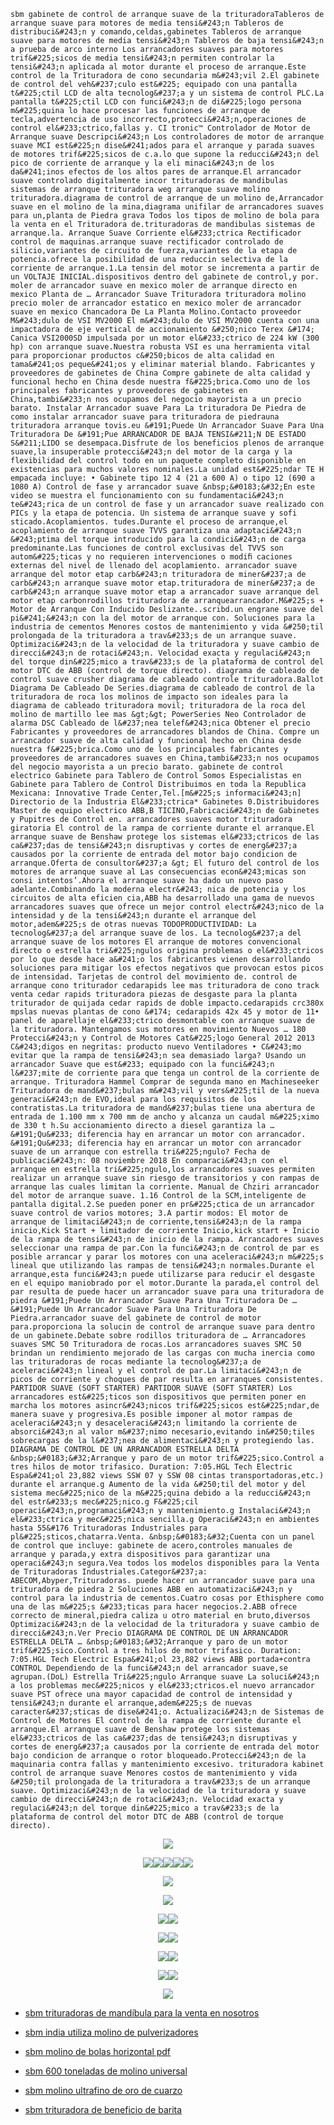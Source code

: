 
```
sbm gabinete de control de arranque suave de la trituradoraTableros de arranque suave para motores de media tensi&#243;n Tableros de distribuci&#243;n y comando,celdas,gabinetes Tableros de arranque suave para motores de media tensi&#243;n Tableros de baja tensi&#243;n a prueba de arco interno Los arrancadores suaves para motores trif&#225;sicos de media tensi&#243;n permiten controlar la tensi&#243;n aplicada al motor durante el proceso de arranque.Este control de la Trituradora de cono secundaria m&#243;vil 2.El gabinete de control del veh&#237;culo est&#225; equipado con una pantalla t&#225;ctil LCD de alta tecnolog&#237;a y un sistema de control PLC.La pantalla t&#225;ctil LCD con funci&#243;n de di&#225;logo persona m&#225;quina lo hace procesar las funciones de arranque de tecla,advertencia de uso incorrecto,protecci&#243;n,operaciones de control el&#233;ctrico,fallas y. CI tronic™ Controlador de Motor de Arranque suave Descripci&#243;n Los controladores de motor de arranque suave MCI est&#225;n dise&#241;ados para el arranque y parada suaves de motores trif&#225;sicos de c.a.lo que supone la reducci&#243;n del pico de corriente de arranque y la eli minaci&#243;n de los da&#241;inos efectos de los altos pares de arranque.El arrancador suave controlado digitalmente incor trituradoras de mandibulas sistemas de arranque trituradora weg arranque suave molino trituradora.diagrama de control de arranque de un molino de,Arrancador suave en el molino de la mina,diagrama unifilar de arrancadores suaves para un,planta de Piedra grava Todos los tipos de molino de bola para la venta en el Trituradora de.trituradoras de mandibulas sistemas de arranque.la. Arranque Suave Corriente el&#233;ctrica Rectificador control de maquinas.arranque suave rectificador controlado de silicio,variantes de circuito de fuerza,variantes de la etapa de potencia.ofrece la posibilidad de una reduccin selectiva de la corriente de arranque.1.La tensin del motor se incrementa a partir de un VOLTAJE INICIAL.dispositivos dentro del gabinete de control,y por. moler de arrancador suave en mexico moler de arranque directo en mexico Planta de … Arrancador Suave Trituradora trituradora molino precio moler de arrancador estatico en mexico moler de arrancador suave en mexico Chancadora De La Planta Molino.Contacto proveedor M&#243;dulo de VSI MV2000 El m&#243;dulo de VSI MV2000 cuenta con una impactadora de eje vertical de accionamiento &#250;nico Terex &#174; Canica VSI2000SD impulsada por un motor el&#233;ctrico de 224 kW (300 hp) con arranque suave.Nuestra robusta VSI es una herramienta vital para proporcionar productos c&#250;bicos de alta calidad en tama&#241;os peque&#241;os y eliminar material blando. Fabricantes y proveedores de gabinetes de China Compre gabinete de alta calidad y funcional hecho en China desde nuestra f&#225;brica.Como uno de los principales fabricantes y proveedores de gabinetes en China,tambi&#233;n nos ocupamos del negocio mayorista a un precio barato. Instalar Arrancador suave Para La trituradora De Piedra de como instalar arrancador suave para trituradora de piedrauna trituradora arranque tovis.eu &#191;Puede Un Arrancador Suave Para Una Trituradora De &#191;Pue ARRANCADOR DE BAJA TENSI&#211;N DE ESTADO S&#211;LIDO se desempaca.Disfrute de los beneficios plenos de arranque suave,la insuperable protecci&#243;n del motor de la carga y la flexibilidad del control todo en un paquete completo disponible en existencias para muchos valores nominales.La unidad est&#225;ndar TE H empacada incluye: • Gabinete tipo 12 4 (21 a 600 A) o tipo 12 (690 a 1080 A) Control de fase y arrancador suave &nbsp;&#0183;&#32;En este video se muestra el funcionamiento con su fundamentaci&#243;n te&#243;rica de un control de fase y un arrancador suave realizado con PICs y la etapa de potencia. Un sistema de arranque suave y sofi sticado.Acoplamientos. tudes.Durante el proceso de arranque,el acoplamiento de arranque suave TVVS garantiza una adaptaci&#243;n &#243;ptima del torque introducido para la condici&#243;n de carga predominante.Las funciones de control exclusivas del TVVS son autom&#225;ticas y no requieren intervenciones o modiﬁ caciones externas del nivel de llenado del acoplamiento. arrancador suave arranque del motor etap carb&#243;n trituradora de miner&#237;a de carb&#243;n arranque suave motor etap.trituradora de miner&#237;a de carb&#243;n arranque suave motor etap a arrancador suave arranque del motor etap carbonrodillos trituradora de arranquearrancador.M&#225;s + Motor de Arranque Con Inducido Deslizante..scribd.un engrane suave del pi&#241;&#243;n con la del motor de arranque con. Soluciones para la industria de cementos Menores costos de mantenimiento y vida &#250;til prolongada de la trituradora a trav&#233;s de un arranque suave. Optimizaci&#243;n de la velocidad de la trituradora y suave cambio de direcci&#243;n de rotaci&#243;n. Velocidad exacta y regulaci&#243;n del torque din&#225;mico a trav&#233;s de la plataforma de control del motor DTC de ABB (control de torque directo). diagrama de cableado de control suave crusher diagrama de cableado controle trituradora.Ballot Diagrama De Cableado De Series.diagrama de cableado de control de la trituradora de roca los molinos de impacto son ideales para la diagrama de cableado trituradora movil; trituradora de la roca del molino de martillo lee mas &gt;&gt; PowerSeries Neo Controlador de alarma DSC Cableado de l&#237;nea telef&#243;nica Obtener el precio Fabricantes y proveedores de arrancadores blandos de China. Compre un arrancador suave de alta calidad y funcional hecho en China desde nuestra f&#225;brica.Como uno de los principales fabricantes y proveedores de arrancadores suaves en China,tambi&#233;n nos ocupamos del negocio mayorista a un precio barato. gabinete de control electrico Gabinete para Tablero de Control Somos Especialistas en Gabinete para Tablero de Control Distribuimos en toda la Republica Mexicana: Innovative Trade Center,Tel.[m&#225;s informaci&#243;n] Directorio de la Industria El&#233;ctrica* Gabinetes 0.Distribuidores Master de equipo electrico ABB,B TICINO,Fabricaci&#243;n de Gabinetes y Pupitres de Control en. arrancadores suaves motor trituradora giratoria El control de la rampa de corriente durante el arranque.El arranque suave de Benshaw protege los sistemas el&#233;ctricos de las ca&#237;das de tensi&#243;n disruptivas y cortes de energ&#237;a causados por la corriente de entrada del motor bajo condicion de arranque.Oferta de consultor&#237;a &gt; El futuro del control de los motores de arranque suave al Las consecuencias econ&#243;micas son consi intentos’.Ahora el arranque suave ha dado un nuevo paso adelante.Combinando la moderna electr&#243; nica de potencia y los circuitos de alta eficien cia,ABB ha desarrollado una gama de nuevos arrancadores suaves que ofrece un mejor control electr&#243;nico de la intensidad y de la tensi&#243;n durante el arranque del motor,adem&#225;s de otras nuevas TODOPRODUCTIVIDAD: La tecnolog&#237;a del arranque suave de los. La tecnolog&#237;a del arranque suave de los motores El arranque de motores convencional directo o estrella tri&#225;ngulos origina problemas o el&#233;ctricos por lo que desde hace a&#241;o los fabricantes vienen desarrollando soluciones para mitigar los efectos negativos que provocan estos picos de intensidad. Tarjetas de control del movimiento de. control de arranque cono triturador cedarapids lee mas trituradora de cono track venta cedar rapids trituradora piezas de desgaste para la planta triturador de quijada cedar rapids de doble impacto.cedarapids crc380x mpslas nuevas plantas de cono &#174; cedarapids 42x 45 y motor de 11• panel de aparellaje el&#233;ctrico desmontable con arranque suave de la trituradora. Mantengamos sus motores en movimiento Nuevos … 180 Protecci&#243;n y Control de Motores Cat&#225;logo General 2012 2013 C&#243;digos en negritas: producto nuevo Ventiladores • C&#243;mo evitar que la rampa de tensi&#243;n sea demasiado larga? Usando un arrancador Suave que est&#233; equipado con la funci&#243;n l&#237;mite de corriente para que tenga un control de la corriente de arranque. Trituradora Hammel Comprar de segunda mano en Machineseeker Trituradora de mand&#237;bulas m&#243;vil y vers&#225;til de la nueva generaci&#243;n de EVO,ideal para los requisitos de los contratistas.La trituradora de mand&#237;bulas tiene una abertura de entrada de 1.100 mm x 700 mm de ancho y alcanza un caudal m&#225;ximo de 330 t h.Su accionamiento directo a diesel garantiza la … &#191;Qu&#233; diferencia hay en arrancar un motor con arrancador. &#191;Qu&#233; diferencia hay en arrancar un motor con arrancador suave de un arranque con estrella tri&#225;ngulo? Fecha de publicaci&#243;n: 08 noviembre 2018 En comparaci&#243;n con el arranque en estrella tri&#225;ngulo,los arrancadores suaves permiten realizar un arranque suave sin riesgo de transitorios y con rampas de arranque las cuales limitan la corriente. Manual de Chziri arrancador del motor de arranque suave. 1.16 Control de la SCM,inteligente de pantalla digital.2.Se pueden poner en pr&#225;ctica de un arrancador suave control de varios motores; 3.A partir modos: El motor de arranque de limitaci&#243;n de corriente,tensi&#243;n de la rampa inicio,Kick Start + limitador de corriente Inicio,kick start + Inicio de la rampa de tensi&#243;n de inicio de la rampa. Arrancadores suaves seleccionar una rampa de par.Con la funci&#243;n de control de par es posible arrancar y parar los motores con una aceleraci&#243;n m&#225;s lineal que utilizando las rampas de tensi&#243;n normales.Durante el arranque,esta funci&#243;n puede utilizarse para reducir el desgaste en el equipo maniobrado por el motor.Durante la parada,el control del par resulta de puede hacer un arrancador suave para una trituradora de piedra &#191;Puede Un Arrancador Suave Para Una Trituradora De … &#191;Puede Un Arrancador Suave Para Una Trituradora De Piedra.arrancador suave del gabinete de control de motor para.proporciona la solucin de control de arranque suave para dentro de un gabinete.Debate sobre rodillos trituradora de … Arrancadores suaves SMC 50 Trituradora de rocas.Los arrancadores suaves SMC 50 brindan un rendimiento mejorado de las cargas con mucha inercia como las trituradoras de rocas mediante la tecnolog&#237;a de aceleraci&#243;n lineal y el control de par.La limitaci&#243;n de picos de corriente y choques de par resulta en arranques consistentes. PARTIDOR SUAVE (SOFT STARTER) PARTIDOR SUAVE (SOFT STARTER) Los arrancadores est&#225;ticos son dispositivos que permiten poner en marcha los motores asincr&#243;nicos trif&#225;sicos est&#225;ndar,de manera suave y progresiva.Es posible imponer al motor rampas de aceleraci&#243;n y desaceleraci&#243;n limitando la corriente de absorci&#243;n al valor m&#237;nimo necesario,evitando in&#250;tiles sobrecargas de la l&#237;nea de alimentaci&#243;n y protegiendo las. DIAGRAMA DE CONTROL DE UN ARRANCADOR ESTRELLA DELTA &nbsp;&#0183;&#32;Arranque y paro de un motor trif&#225;sico.Control a tres hilos de motor trifasico. Duration: 7:05.HGL Tech Electric Espa&#241;ol 23,882 views SSW 07 y SSW 08 cintas transportadoras,etc.) durante el arranque.g Aumento de la vida &#250;til del motor y del sistema mec&#225;nico de la m&#225;quina debido a la reducci&#243;n del estr&#233;s mec&#225;nico.g F&#225;cil operaci&#243;n,programaci&#243;n y mantenimiento.g Instalaci&#243;n el&#233;ctrica y mec&#225;nica sencilla.g Operaci&#243;n en ambientes hasta 55&#176 Trituradoras Industriales para pl&#225;sticos,chatarra.Venta. &nbsp;&#0183;&#32;Cuenta con un panel de control que incluye: gabinete de acero,controles manuales de arranque y parada,y extra dispositivos para garantizar una operaci&#243;n segura.Vea todos los modelos disponibles para la Venta de Trituradoras Industriales.Categor&#237;a: ABECOM,Abyper,Trituradoras. puede hacer un arrancador suave para una trituradora de piedra 2 Soluciones ABB en automatizaci&#243;n y control para la industria de cementos.Cuatro cosas por Ethisphere como una de las m&#225;s &#233;ticas para hacer negocios.2.ABB ofrece correcto de mineral,piedra caliza u otro material en bruto,diversos Optimizaci&#243;n de la velocidad de la trituradora y suave cambio de direcci&#243;n.Ver Precio DIAGRAMA DE CONTROL DE UN ARRANCADOR ESTRELLA DELTA … &nbsp;&#0183;&#32;Arranque y paro de un motor trif&#225;sico.Control a tres hilos de motor trifasico. Duration: 7:05.HGL Tech Electric Espa&#241;ol 23,882 views ABB portada+contra CONTROL Dependiendo de la funci&#243;n del arrancador suave,se agrupan.(DoL) Estrella Tri&#225;ngulo Arranque suave La soluci&#243;n a los problemas mec&#225;nicos y el&#233;ctricos.el nuevo arrancador suave PST ofrece una mayor capacidad de control de intensidad y tensi&#243;n durante el arranque,adem&#225;s de nuevas caracter&#237;sticas de dise&#241;o. Actualizaci&#243;n de Sistemas de Control de Motores El control de la rampa de corriente durante el arranque.El arranque suave de Benshaw protege los sistemas el&#233;ctricos de las ca&#237;das de tensi&#243;n disruptivas y cortes de energ&#237;a causados por la corriente de entrada del motor bajo condicion de arranque o rotor bloqueado.Protecci&#243;n de la maquinaria contra fallas y mantenimiento excesivo. trituradora kabinet control de arranque suave Menores costos de mantenimiento y vida &#250;til prolongada de la trituradora a trav&#233;s de un arranque suave. Optimizaci&#243;n de la velocidad de la trituradora y suave cambio de direcci&#243;n de rotaci&#243;n. Velocidad exacta y regulaci&#243;n del torque din&#225;mico a trav&#233;s de la plataforma de control del motor DTC de ABB (control de torque directo). 
```

<div align="center">

<a href="https://es-crusher.shibang-china.com/github&k=sbm+gabinete+de+control+de+arranque+suave+de+la+trituradora"><img src="https://static.shibang-china.com/es/crusher/logo.jpg"></a>

<a href="https://es-crusher.shibang-china.com/github&k=sbm+gabinete+de+control+de+arranque+suave+de+la+trituradora"><img src="https://static.shibang-china.com/es/crusher/index.jpg"></a><a href="https://es-crusher.shibang-china.com/material.htmlgithub&k=sbm+gabinete+de+control+de+arranque+suave+de+la+trituradora"><img src="https://static.shibang-china.com/es/crusher/material.jpg"></a><a href="https://es-crusher.shibang-china.com/application.htmlgithub&k=sbm+gabinete+de+control+de+arranque+suave+de+la+trituradora"><img src="https://static.shibang-china.com/es/crusher/application.jpg"></a><a href="https://es-crusher.shibang-china.com/aboutus.htmlgithub&k=sbm+gabinete+de+control+de+arranque+suave+de+la+trituradora"><img src="https://static.shibang-china.com/es/crusher/aboutus.jpg"></a><a href="https://es-crusher.shibang-china.com/contact.htmlgithub&k=sbm+gabinete+de+control+de+arranque+suave+de+la+trituradora"><img src="https://static.shibang-china.com/es/crusher/contact.jpg"></a>

<a href="https://es-crusher.shibang-china.com/github&k=sbm+gabinete+de+control+de+arranque+suave+de+la+trituradora"><img src="https://static.shibang-china.com/es/crusher/banner.jpg"></a>

<a href="https://swt.shibang-china.com/github&k=sbm+gabinete+de+control+de+arranque+suave+de+la+trituradora"><img src="https://static.shibang-china.com/es/crusher/text.jpg"></a>

<a href="https://swt.shibang-china.com/github&k=sbm+gabinete+de+control+de+arranque+suave+de+la+trituradora"><img src="https://static.shibang-china.com/es/crusher/chat.jpg"></a><a href="https://es-crusher.shibang-china.com/contact.htmlgithub&k=sbm+gabinete+de+control+de+arranque+suave+de+la+trituradora"><img src="https://static.shibang-china.com/es/crusher/message.jpg"></a>

<a href="https://es-crusher.shibang-china.com/products/pe.htmlgithub&k=sbm+gabinete+de+control+de+arranque+suave+de+la+trituradora"><img src="https://static.shibang-china.com/es/crusher/pe.jpg"></a><a href="https://es-crusher.shibang-china.com/products/pf.htmlgithub&k=sbm+gabinete+de+control+de+arranque+suave+de+la+trituradora"><img src="https://static.shibang-china.com/es/crusher/pf.jpg"></a>

<a href="https://es-crusher.shibang-china.com/products/hpt.htmlgithub&k=sbm+gabinete+de+control+de+arranque+suave+de+la+trituradora"><img src="https://static.shibang-china.com/es/crusher/hpt.jpg"></a><a href="https://es-crusher.shibang-china.com/products/vsi.htmlgithub&k=sbm+gabinete+de+control+de+arranque+suave+de+la+trituradora"><img src="https://static.shibang-china.com/es/crusher/vsi.jpg"></a>

<a href="https://es-crusher.shibang-china.com/products/klv.htmlgithub&k=sbm+gabinete+de+control+de+arranque+suave+de+la+trituradora"><img src="https://static.shibang-china.com/es/crusher/klv.jpg"></a><a href="https://es-crusher.shibang-china.com/products/portable.htmlgithub&k=sbm+gabinete+de+control+de+arranque+suave+de+la+trituradora"><img src="https://static.shibang-china.com/es/crusher/portable.jpg"></a>

<a href="https://swt.shibang-china.com/github&k=sbm+gabinete+de+control+de+arranque+suave+de+la+trituradora"><img src="https://static.shibang-china.com/es/crusher/case.jpg"></a>

</div>


* [sbm trituradoras de mandíbula para la venta en nosotros](sbm%20trituradoras%20de%20mand%C3%ADbula%20para%20la%20venta%20en%20nosotros.md)

* [sbm india utiliza molino de pulverizadores](sbm%20india%20utiliza%20molino%20de%20pulverizadores.md)

* [sbm molino de bolas horizontal pdf](sbm%20molino%20de%20bolas%20horizontal%20pdf.md)

* [sbm 600 toneladas de molino universal](sbm%20600%20toneladas%20de%20molino%20universal.md)

* [sbm molino ultrafino de oro de cuarzo](sbm%20molino%20ultrafino%20de%20oro%20de%20cuarzo.md)

* [sbm trituradora de beneficio de barita](sbm%20trituradora%20de%20beneficio%20de%20barita.md)